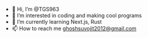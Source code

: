 - 👋 Hi, I’m @TGS963
- 👀 I’m interested in coding and making cool programs
- 🌱 I’m currently learning Next.js, Rust
- 📫 How to reach me ghoshsuvojit2012@gmail.com

<!---
TGS963/TGS963 is a ✨ special ✨ repository because its `README.md` (this file) appears on your GitHub profile.
You can click the Preview link to take a look at your changes.
--->
